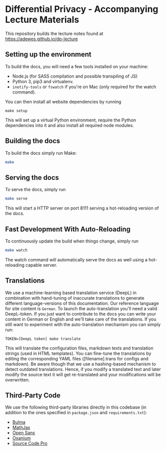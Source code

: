 # Differential Privacy - Accompanying Lecture Materials

This repository builds the lecture notes found at https://adewes.github.io/dp-lecture

## Setting up the environment

To build the docs, you will need a few tools installed on your machine:

- Node.js (for SASS compilation and possible transpiling of JS)
- Python 3, pip3 and virtualenv.
- `inotify-tools` or `fswatch` if you're on Mac (only required for the watch command).

You can then install all website dependencies by running

    make setup

This will set up a virtual Python environment, require the Python dependencies
into it and also install all required node modules.

## Building the docs

To build the docs simply run Make:

```bash
make
```

## Serving the docs

To serve the docs, simply run

```bash
make serve
```

This will start a HTTP server on port 8111 serving a hot-reloading version of
the docs.

## Fast Development With Auto-Reloading

To continuously update the build when things change, simply run

```bash
make watch
```

The watch command will automatically serve the docs as well using a
hot-reloading capable server.

## Translations

We use a machine-learning based translation service (DeepL) in combination with hand-tuning of inaccurate translations to generate different language-versions of this documentation. Our reference language for site content is `German`. To launch the auto-translation you'll need a valid DeepL-token. If you just want to contribute to the docs you can write your content in German or English and we'll take care of the translations. If you still want to experiment with the auto-translation mechanism you can simply run:

    TOKEN=[DeepL token] make translate

This will translate the configuration files, markdown texts and translation strings (used in HTML templates). You can fine-tune the translations by editing the corresponding YAML files ([filename].trans for configs and markdown). Be aware though that we use a hashing-based mechanism to detect outdated translations. Hence, if you modify a translated text and later modify the source text it will get re-translated and your modifications will be overwritten.

## Third-Party Code

We use the following third-party libraries directly in this codebase (in addition to the ones specified in `package.json` and `requirements.txt`):

* [Bulma](https://github.com/jgthms/bulma)
* [MathJax](https://github.com/mathjax/MathJax)
* [Open Sans](https://github.com/googlefonts/opensans)
* [Oxanium](https://github.com/sevmeyer/oxanium)
* [Source Code Pro](https://github.com/adobe-fonts/source-code-pro)

